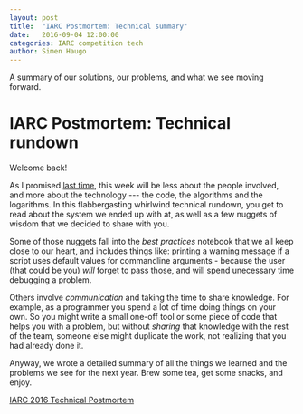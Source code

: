 ```yaml
---
layout: post
title:  "IARC Postmortem: Technical summary"
date:   2016-09-04 12:00:00
categories: IARC competition tech
author: Simen Haugo
---
```


A summary of our solutions, our problems, and what we see moving forward.

IARC Postmortem: Technical rundown
==================================

Welcome back!

As I promised [last time](http://www.ascendntnu.no/iarc/competition/2016/08/28/Retrospect-2016.html), this week will be less about the people involved, and more about the technology --- the code, the algorithms and the logarithms. In this flabbergasting whirlwind technical rundown, you get to read about the system we ended up with at, as well as a few nuggets of wisdom that we decided to share with you.

Some of those nuggets fall into the *best practices* notebook that we all keep close to our heart, and includes things like: printing a warning message if a script uses default values for commandline arguments - because the user (that could be you) *will* forget to pass those, and will spend unecessary time debugging a problem.

Others involve *communication* and taking the time to share knowledge. For example, as a programmer you spend a lot of time doing things on your own. So you might write a small one-off tool or some piece of code that helps you with a problem, but without *sharing* that knowledge with the rest of the team, someone else might duplicate the work, not realizing that you had already done it.

Anyway, we wrote a detailed summary of all the things we learned and the problems we see for the next year. Brew some tea, get some snacks, and enjoy.

[IARC 2016 Technical Postmortem](http://www.ascendntnu.no/publications/iarc16/index.html)

